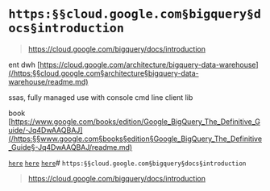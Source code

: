 # `https:§§cloud.google.com§bigquery§docs§introduction`

> <https://cloud.google.com/bigquery/docs/introduction>

ent dwh
[https://cloud.google.com/architecture/bigquery-data-warehouse](/https:§§cloud.google.com§architecture§bigquery-data-warehouse/readme.md)

ssas, fully managed
use with console cmd line client lib

book
[https://www.google.com/books/edition/Google_BigQuery_The_Definitive_Guide/-Jq4DwAAQBAJ](/https:§§www.google.com§books§edition§Google_BigQuery_The_Definitive_Guide§-Jq4DwAAQBAJ/readme.md)

[`here`](../https:§§cloud.google.com§bigquery§docs§quickstarts§quickstart-web-ui/readme.md)
[`here`](../https:§§cloud.google.com§bigquery§docs§quickstarts§quickstart-command-line/readme.md)
[`here`](../https:§§cloud.google.com§bigquery§docs§quickstarts§quickstart-client-libraries/readme.md)# `https:§§cloud.google.com§bigquery§docs§introduction`

> <https://cloud.google.com/bigquery/docs/introduction>
